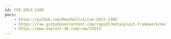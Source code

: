 ```yaml
---
id: CVE-2013-1300
pocs:
    - https://github.com/Meatballs1/cve-2013-1300
    - https://raw.githubusercontent.com/rapid7/metasploit-framework/master/modules/exploits/windows/local/ms13_053_schlamperei.rb
    - https://www.exploit-db.com/raw/33213
---
```

